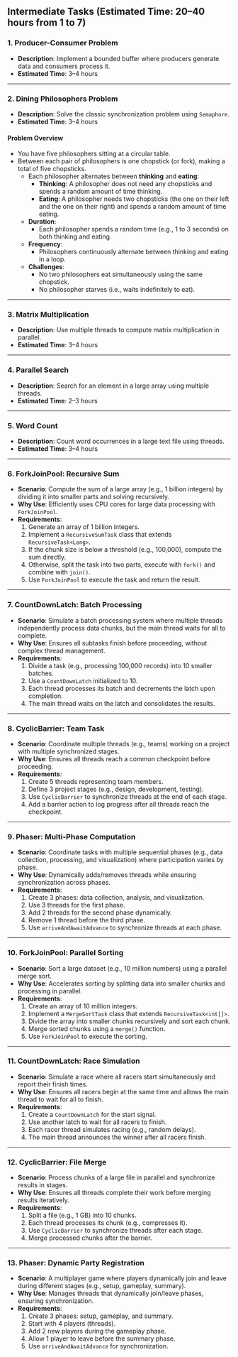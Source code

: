 ## Intermediate Tasks (Estimated Time: 20–40 hours from 1 to 7)

### 1. Producer-Consumer Problem

- **Description**: Implement a bounded buffer where producers generate data and consumers process it.
- **Estimated Time**: 3–4 hours

---

### 2. Dining Philosophers Problem

- **Description**: Solve the classic synchronization problem using `Semaphore`.
- **Estimated Time**: 3–4 hours

#### Problem Overview

- You have five philosophers sitting at a circular table.
- Between each pair of philosophers is one chopstick (or fork), making a total of five chopsticks.
  - Each philosopher alternates between **thinking** and **eating**:
      - **Thinking**: A philosopher does not need any chopsticks and spends a random amount of time thinking.
      - **Eating**: A philosopher needs two chopsticks (the one on their left and the one on their right) and spends a
        random amount of time eating.
  - **Duration**:
      - Each philosopher spends a random time (e.g., 1 to 3 seconds) on both thinking and eating.
  - **Frequency**:
      - Philosophers continuously alternate between thinking and eating in a loop.
  - **Challenges**:
      - No two philosophers eat simultaneously using the same chopstick.
      - No philosopher starves (i.e., waits indefinitely to eat).

---

### 3. Matrix Multiplication

- **Description**: Use multiple threads to compute matrix multiplication in parallel.
- **Estimated Time**: 3–4 hours

---

### 4. Parallel Search

- **Description**: Search for an element in a large array using multiple threads.
- **Estimated Time**: 2–3 hours

---

### 5. Word Count

- **Description**: Count word occurrences in a large text file using threads.
- **Estimated Time**: 3–4 hours

---

### 6. ForkJoinPool: Recursive Sum

- **Scenario**: Compute the sum of a large array (e.g., 1 billion integers) by dividing it into smaller parts and
  solving recursively.
- **Why Use**: Efficiently uses CPU cores for large data processing with `ForkJoinPool`.
- **Requirements**:
    1. Generate an array of 1 billion integers.
    2. Implement a `RecursiveSumTask` class that extends `RecursiveTask<Long>`.
    3. If the chunk size is below a threshold (e.g., 100,000), compute the sum directly.
    4. Otherwise, split the task into two parts, execute with `fork()` and combine with `join()`.
    5. Use `ForkJoinPool` to execute the task and return the result.

---

### 7. CountDownLatch: Batch Processing

- **Scenario**: Simulate a batch processing system where multiple threads independently process data chunks, but the
  main thread waits for all to complete.
- **Why Use**: Ensures all subtasks finish before proceeding, without complex thread management.
- **Requirements**:
    1. Divide a task (e.g., processing 100,000 records) into 10 smaller batches.
    2. Use a `CountDownLatch` initialized to 10.
    3. Each thread processes its batch and decrements the latch upon completion.
    4. The main thread waits on the latch and consolidates the results.

---

### 8. CyclicBarrier: Team Task

- **Scenario**: Coordinate multiple threads (e.g., teams) working on a project with multiple synchronized stages.
- **Why Use**: Ensures all threads reach a common checkpoint before proceeding.
- **Requirements**:
    1. Create 5 threads representing team members.
    2. Define 3 project stages (e.g., design, development, testing).
    3. Use `CyclicBarrier` to synchronize threads at the end of each stage.
    4. Add a barrier action to log progress after all threads reach the checkpoint.

---

### 9. Phaser: Multi-Phase Computation

- **Scenario**: Coordinate tasks with multiple sequential phases (e.g., data collection, processing, and visualization)
  where participation varies by phase.
- **Why Use**: Dynamically adds/removes threads while ensuring synchronization across phases.
- **Requirements**:
    1. Create 3 phases: data collection, analysis, and visualization.
    2. Use 3 threads for the first phase.
    3. Add 2 threads for the second phase dynamically.
    4. Remove 1 thread before the third phase.
    5. Use `arriveAndAwaitAdvance` to synchronize threads at each phase.

---

### 10. ForkJoinPool: Parallel Sorting

- **Scenario**: Sort a large dataset (e.g., 10 million numbers) using a parallel merge sort.
- **Why Use**: Accelerates sorting by splitting data into smaller chunks and processing in parallel.
- **Requirements**:
    1. Create an array of 10 million integers.
    2. Implement a `MergeSortTask` class that extends `RecursiveTask<int[]>`.
    3. Divide the array into smaller chunks recursively and sort each chunk.
    4. Merge sorted chunks using a `merge()` function.
    5. Use `ForkJoinPool` to execute the sorting.

---

### 11. CountDownLatch: Race Simulation

- **Scenario**: Simulate a race where all racers start simultaneously and report their finish times.
- **Why Use**: Ensures all racers begin at the same time and allows the main thread to wait for all to finish.
- **Requirements**:
    1. Create a `CountDownLatch` for the start signal.
    2. Use another latch to wait for all racers to finish.
    3. Each racer thread simulates racing (e.g., random delays).
    4. The main thread announces the winner after all racers finish.

---

### 12. CyclicBarrier: File Merge

- **Scenario**: Process chunks of a large file in parallel and synchronize results in stages.
- **Why Use**: Ensures all threads complete their work before merging results iteratively.
- **Requirements**:
    1. Split a file (e.g., 1 GB) into 10 chunks.
    2. Each thread processes its chunk (e.g., compresses it).
    3. Use `CyclicBarrier` to synchronize threads after each stage.
    4. Merge processed chunks after the barrier.

---

### 13. Phaser: Dynamic Party Registration

- **Scenario**: A multiplayer game where players dynamically join and leave during different stages (e.g., setup,
  gameplay, summary).
- **Why Use**: Manages threads that dynamically join/leave phases, ensuring synchronization.
- **Requirements**:
    1. Create 3 phases: setup, gameplay, and summary.
    2. Start with 4 players (threads).
    3. Add 2 new players during the gameplay phase.
    4. Allow 1 player to leave before the summary phase.
    5. Use `arriveAndAwaitAdvance` for synchronization.

